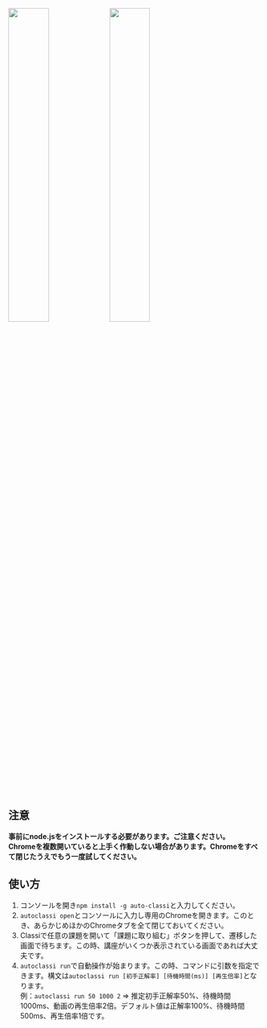 <img src="https://img.shields.io/badge/-Node.js-339933.svg?logo=node.js&style=flat-square" width="40%"><img src="https://img.shields.io/badge/-Typescript-000000.svg?logo=typescript&style=popout-square" width="40%">

## 注意
**事前にnode.jsをインストールする必要があります。ご注意ください。**  
**Chromeを複数開いていると上手く作動しない場合があります。Chromeをすべて閉じたうえでもう一度試してください。**

## 使い方
1. コンソールを開き`npm install -g auto-classi`と入力してください。
2. `autoclassi open`とコンソールに入力し専用のChromeを開きます。このとき、あらかじめほかのChromeタブを全て閉じておいてください。
3. Classiで任意の課題を開いて「課題に取り組む」ボタンを押して、遷移した画面で待ちます。この時、講座がいくつか表示されている画面であれば大丈夫です。
4. `autoclassi run`で自動操作が始まります。この時、コマンドに引数を指定できます。構文は`autoclassi run [初手正解率] [待機時間(ms)] [再生倍率]`となります。<br>例：`autoclassi run 50 1000 2` => 推定初手正解率50%、待機時間1000ms、動画の再生倍率2倍。デフォルト値は正解率100%、待機時間500ms、再生倍率1倍です。